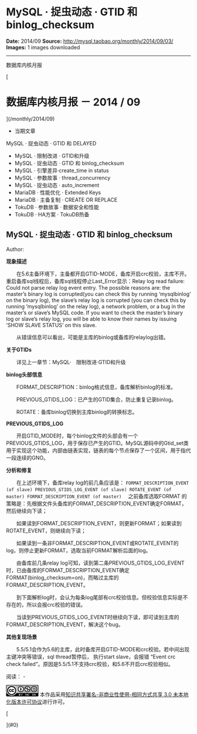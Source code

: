 # MySQL · 捉虫动态 · GTID 和 binlog_checksum

**Date:** 2014/09
**Source:** http://mysql.taobao.org/monthly/2014/09/03/
**Images:** 1 images downloaded

---

数据库内核月报

 [
 # 数据库内核月报 － 2014 / 09
 ](/monthly/2014/09)

 * 当期文章

 MySQL · 捉虫动态 · GTID 和 DELAYED
* MySQL · 限制改进 · GTID和升级
* MySQL · 捉虫动态 · GTID 和 binlog_checksum
* MySQL · 引擎差异·create_time in status
* MySQL · 参数故事 · thread_concurrency
* MySQL · 捉虫动态 · auto_increment
* MariaDB · 性能优化 · Extended Keys
* MariaDB · 主备复制 · CREATE OR REPLACE
* TokuDB · 参数故事 · 数据安全和性能
* TokuDB · HA方案 · TokuDB热备

 ## MySQL · 捉虫动态 · GTID 和 binlog_checksum 
 Author: 

 **现象描述**

　　在5.6主备环境下，主备都开启GTID-MODE，备库开启crc校验，主库不开。重启备库sql线程后，备库sql线程停止Last_Error显示：Relay log read failure: Could not parse relay log event entry. The possible reasons are: the master’s binary log is corrupted(you can check this by running ‘mysqlbinlog’ on the binary log), the slave’s relay log is corrupted (you can check this by running ‘mysqlbinlog’ on the relay log), a network problem, or a bug in the master’s or slave’s MySQL code. If you want to check the master’s binary log or slave’s relay log, you will be able to know their names by issuing ‘SHOW SLAVE STATUS’ on this slave.

　　从错误信息可以看出，可能是主库的binlog或备库的relaylog出错。

**关于GTIDs**

　　详见上一章节：MySQL·　限制改进·GTID和升级

**binlog头部信息**

　　FORMAT_DESCRIPTION：binlog格式信息，备库解析binlog的标准。

　　PREVIOUS_GTIDS_LOG：已产生的GTID集合，防止重复记录binlog。

　　ROTATE：备库binlog切换到主库binlog的转换标志。

**PREVIOUS_GTIDS_LOG**

　　开启GTID_MODE时，每个binlog文件的头部会有一个PREVIOUS_GTIDS_LOG，用于保存已产生的GTID。MySQL源码中的Gtid_set类用于实现这个功能，内部由链表实现，链表的每个节点保存了一个区间，用于指代一段连续的GNO。

**分析和修复**

　　在上述环境下，备库relay log的前几条应该是：
`
FORMAT_DESCRIPTION_EVENT (of slave)
PREVIOUS_GTIDS_LOG_EVENT (of slave)
ROTATE_EVENT (of master)
FORMAT_DESCRIPTION_EVENT (of master)
`　
 之前备库选取FORMAT 的策略是：先根据文件头备库的FORMAT_DESCRIPTION_EVENT确定FORMAT，然后继续向下读；

　　如果读到FORMAT_DESCRIPTION_EVENT，则更新FORMAT；如果读到ROTATE_EVENT，则继续向下读；

　　如果读到一条非FORMAT_DESCRIPTION_EVENT或ROTATE_EVENT的log，则停止更新FORMAT，选取当前FORMAT解析后面的log。

　　由备库前几条relay log可知，读到第二条PREVIOUS_GTIDS_LOG_EVENT时，已由备库的FORMAT_DESCRIPTION_EVENT确定FORMAT(binlog_checksum=on)，而略过主库的FORMAT_DESCRIPTION_EVENT。

　　到下面解析log时，会认为每条log尾部有crc校验信息。但校验信息实际是不存在的，所以会报crc校验的错误。

　　当读到PREVIOUS_GTIDS_LOG_EVENT时继续向下读，即可读到主库的FORMAT_DESCRIPTION_EVENT，解决这个bug。

**其他复现场景**

　　5.5/5.1会作为5.6的主库，此时备库开启GTID-MODE和crc校验。若中间出现主键冲突等错误，sql thread暂停后， 执行start slave，会报错 “Event crc check failed”。原因是5.5/5.1不支持crc校验，和5.6不开启crc校验相似。

 阅读： - 

[![知识共享许可协议](.img/8232d49bd3e9_88x31.png)](http://creativecommons.org/licenses/by-nc-sa/3.0/)
本作品采用[知识共享署名-非商业性使用-相同方式共享 3.0 未本地化版本许可协议](http://creativecommons.org/licenses/by-nc-sa/3.0/)进行许可。

 [

 ](#0)